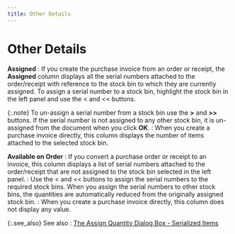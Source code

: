 ```yaml
---
title: Other Details
---
```


# Other Details


**Assigned**
: If you create the purchase invoice from an order  or receipt, the **Assigned** column  displays all the serial numbers attached to the order/receipt with reference  to the stock bin to which they are currently assigned. To assign a serial  number to a stock bin, highlight the stock bin in the left panel and use  the < and << buttons.


{:.note}
To un-assign a serial number from a stock bin use the  **&gt;** and **&gt;&gt;**  buttons. If the serial number is not assigned to any other stock bin,  it is un-assigned from the document when you click **OK**.
: When you create a purchase invoice directly, this  column displays the number of items attached to the selected stock bin.


**Available on Order**
: If you convert a purchase order or receipt to an  invoice, this column displays a list of serial numbers attached to the  order/receipt that are not assigned to the stock bin selected in the left  panel.
: Use the < and << buttons to assign the  serial numbers to the required stock bins. When you assign the serial  numbers to other stock bins, the quantities are automatically reduced  from the originally assigned stock bin.
: When you create a purchase invoice directly, this  column does not display any value.


{:.see_also}
See also
: [The  Assign Quantity Dialog Box - Serialized Items]({{site.pp_baseurl}}/misc/the_assign_quantity_dialog_box_serialized_items_pi_pur.html)
